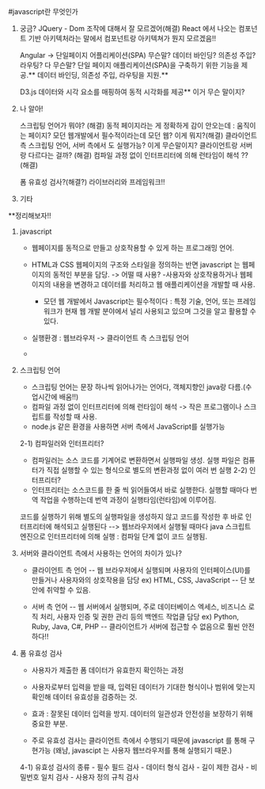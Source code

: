 #javascript란 무엇인가


1. 궁금?
    JQuery - Dom 조작에 대해서 잘 모르겠어(해결)
    React 에서 나오는 컴포넌트 기반 아키텍처라는 말에서 컴포넌트랑 아키텍쳐가 뭔지 모르겠음!!


    Angular -> 단일페이지 어플리케이션(SPA) 무슨말? 데이터 바인딩? 의존성 주입? 라우팅? 다 무슨말? 
    단일 페이지 애플리케이션(SPA)을 구축하기 위한 기능을 제공.**
    데이터 바인딩, 의존성 주입, 라우팅을 지원.**

    D3.js
    데이터와 시각 요소를 매핑하여 동적 시각화를 제공** 이거 무슨 말이지?




2. 나 알아!

    스크립팅 언어가 뭐야? (해결) 
    동적 페이지라는 게 정확하게 감이 안오는데 : 움직이는 페이지? 
    모던 웹개발에서 필수적이라는데 모던 웹? 이게 뭐지?(해결)
    클라이언트 측 스크립팅 언어, 서버 측에서 도 실행가능? 이게 무슨말이지? 클라이언트랑 서버랑 다르다는 걸까? (해결)
    컴파일 과정 없이 인터프리터에 의해 런타임이 해석 ?? (해결)

    폼 유효성 검사?(해결?)
    라이브러리와 프레임워크!!



3. 기타

**정리해보자!!

1) javascript
    - 웹페이지를 동적으로 만들고 상호작용할 수 있게 하는 프로그래밍 언어.
    - HTML과 CSS 웹페이지의 구조와 스타일을 정의하는 반면 javascript 는 웹페이지의 동적인 부분을 담당.
    -> 어떨 때 사용?
      -사용자와 상호작용하거나 웹페이지의 내용을 변경하고 데이터를 처리하고 웹 애플리케이션을 개발할 때 사용.
      - 모던 웹 개발에서 Javascript는 필수적이다 : 특정 기술, 언어, 또는 프레임워크가 현재 웹 개발 분야에서 널리 사용되고 있으며 그것을 알고 활용할 수 있다.
    
    - 실행환경 : 웹브라우저 -> 클라이언트 측 스크립팅 언어
    - 


2) 스크립팅 언어
    - 스크립팅 언어는 문장 하나씩 읽어나가는 언어다, 객체지향인 java랑 다름.(수업시간에 배움!!)
    - 컴파일 과정 없이 인터프리터에 의해 런타임이 해석 -> 작은 프로그램이나 스크립트를 작성할 때 사용.
    - node.js 같은 환경을 사용하면 서버 측에서 JavaScript를 실행가능 

    2-1) 컴파일러와 인터프리터?
    - 컴파일러는 소스 코드를 기계어로 변환하면서 실행파일 생성. 실행 파일은 컴퓨터가 직접 실행할 수 있는 형식으로 별도의 변환과정 없이 여러 번 실행 
    2-2) 인터프리터?
    - 인터프리터는 소스코드를 한 줄 씩 읽어들여서 바로 실행한다. 실행할 때마다 번역 작업을 수행하는데 번역 과정이 실행타임(런타임)에 이루어짐.

    코드를 실행하기 위해 별도의 실행파일을 생성하지 않고 코드를 작성한 후 바로 인터프리터에 해석되고 실행된다 --> 웹브라우저에서 실행될 때마다 java 스크립트 엔진으로 인터프리터에 의해 실행 : 컴파일 단계 없이 코드 실행됨.

3) 서버와 클라이언트 측에서 사용하는 언어의 차이가 있나?
    - 클라이언트 측 언어 
    -- 웹 브라우저에서 실행되며 사용자의 인터페이스(UI)를 만들거나 사용자와의 상호작용을 담당 ex) HTML, CSS, JavaScript 
    -- 단 보안에 취약할 수 있음. 

    - 서버 측 언어 
    -- 웹 서버에서 실행되며, 주로 데이터베이스 엑세스, 비즈니스 로직 처리, 사용자 인증 및 권한 관리 등의 백엔드 작업클 담당 ex) Python, Ruby, Java, C#, PHP
    -- 클라이언트가 서버에 접근할 수 없음으로 훨씬 안전하다!!


4) 폼 유효성 검사
     - 사용자가 제출한 폼 데이터가 유효한지 확인하는 과정
     - 사용자로부터 입력을 받을 때, 입력된 데이터가 기대한 형식이나 범위에 맞는지 확인해 데이터 유효성을 검증하는 것.
     
     - 효과 : 잘못된 데이터 입력을 방지. 데이터의 일관성과 안전성을 보장하기 위해 중요한 부분.
     - 주로 유효성 검사는 클라이언트 측에서 수행되기 때문에 javascript 를 통해 구현가능 (왜냠, javascipt 는 사용자 웹브라우저를 통해 실행되기 때문.)

    4-1) 유효성 검사의  종류
        - 필수 필드 검사
        - 데이터 형식 검사
        - 길이 제한 검사
        - 비밀번호 일치 검사
        - 사용자 정의 규칙 검사






